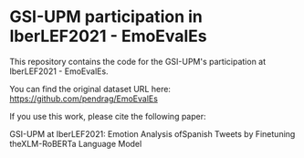 # GSI-UPM participation in IberLEF2021 - EmoEvalEs

This repository contains the code for the GSI-UPM's participation at IberLEF2021 - EmoEvalEs.


You can find the original dataset URL here: https://github.com/pendrag/EmoEvalEs


If you use this work, please cite the following paper:

GSI-UPM at IberLEF2021: Emotion Analysis ofSpanish Tweets by Finetuning theXLM-RoBERTa Language Model
